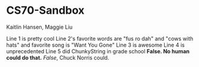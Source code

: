 # CS70-Sandbox
Kaitlin Hansen, Maggie Liu

Line 1 is pretty cool
Line 2's favorite words are "fus ro dah" and "cows with hats" and favorite song is "Want You Gone"
Line 3 is awesome
Line 4 is unprecedented
Line 5 did ChunkyString in grade school **False. No human could do that.** _False_, Chuck Norris could.
